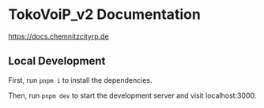 # TokoVoiP_v2 Documentation

https://docs.chemnitzcityrp.de

## Local Development

First, run `pnpm i` to install the dependencies.

Then, run `pnpm dev` to start the development server and visit localhost:3000.
